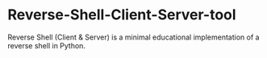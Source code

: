 # Reverse-Shell-Client-Server-tool
Reverse Shell (Client &amp; Server) is a minimal educational implementation of a reverse shell in Python.

